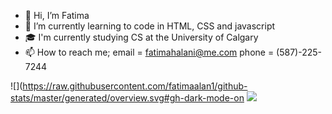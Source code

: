 - 👋 Hi, I’m Fatima
- 🌱 I’m currently learning to code in HTML, CSS and javascript
- 🎓 I'm currently studying CS at the University of Calgary
- 📫 How to reach me; email = fatimahalani@me.com
                      phone = (587)-225-7244
                      
![](https://raw.githubusercontent.com/fatimaalan1/github-stats/master/generated/overview.svg#gh-dark-mode-on
![](https://raw.githubusercontent.com/fatimaalan1/github-stats/master/generated/languages.svg#gh-dark-mode-only)
